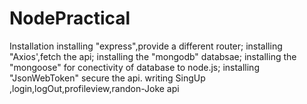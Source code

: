 # NodePractical
Installation
installing "express",provide a different router;
installing "Axios',fetch the api;
installing the "mongodb" databsae;
installing the "mongoose" for conectivity of database to node.js;
installing "JsonWebToken" secure the api.
writing SingUp ,login,logOut,profileview,randon-Joke api
